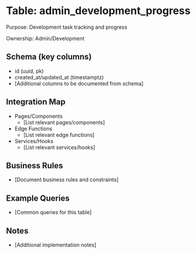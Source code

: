 # Table: admin_development_progress

Purpose: Development task tracking and progress

Ownership: Admin/Development

## Schema (key columns)
- id (uuid, pk)
- created_at/updated_at (timestamptz)
- [Additional columns to be documented from schema]

## Integration Map
- Pages/Components
  - [List relevant pages/components]
- Edge Functions
  - [List relevant edge functions]
- Services/Hooks
  - [List relevant services/hooks]

## Business Rules
- [Document business rules and constraints]

## Example Queries
- [Common queries for this table]

## Notes
- [Additional implementation notes]
